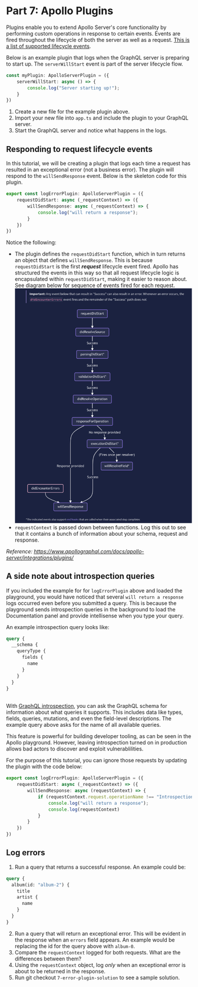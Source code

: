 # Part 7: Apollo Plugins

Plugins enable you to extend Apollo Server's core functionality by performing custom operations in response to certain events. Events are fired throughout the lifecycle of both the server as well as a request. [This is a list of supported lifecycle events](https://www.apollographql.com/docs/apollo-server/integrations/plugins-event-reference/).

Below is an example plugin that logs when the GraphQL server is preparing to start up. The `serverWillStart` event is part of the server lifecycle flow.

``` Typescript
const myPlugin: ApolloServerPlugin = ({
    serverWillStart: async () => {
        console.log("Server starting up!");
    }
})
```

1. Create a new file for the example plugin above.
2. Import your new file into `app.ts` and include the plugin to your GraphQL server. 
3. Start the GraphQL server and notice what happens in the logs.

## Responding to request lifecycle events

In this tutorial, we will be creating a plugin that logs each time a request has resulted in an exceptional error (not a business error). The plugin will respond to the `willSendResponse` event. Below is the skeleton code for this plugin.

``` Typescript
export const logErrorPlugin: ApolloServerPlugin = ({
    requestDidStart: async (_requestContext) => ({
        willSendResponse: async (_requestContext) => {
            console.log("will return a response");
        }
    })
})
```

Notice the following:
- The plugin defines the `requestDidStart` function, which in turn returns an object that defines `willSendResponse`. This is because `requestDidStart` is the first _**request**_ lifecycle event fired. Apollo has structured the events in this way so that all request lifecycle logic is encapsulated within `requestDidStart`, making it easier to reason about. See diagram below for sequence of events fired for each request. 
![Alt Request lifecycle flow diagram](./diagrams/request-lifecycle-flow.png)
- `requestContext` is passed down between functions. Log this out to see that it contains a bunch of information about your schema, request and response.

_Reference: https://www.apollographql.com/docs/apollo-server/integrations/plugins/_ 

## A side note about introspection queries
If you included the example for for `logErrorPlugin` above and loaded the playground, you would have noticed that several `will return a response` logs occurred even before you submitted a query. This is because the playground sends introspection queries in the background to load the Documentation panel and provide intellisense when you type your query.

An example introspection query looks like:
``` graphql
query {
  __schema {
    queryType {
      fields {
        name
      }
    }
  }
}
  
```

With [GraphQL introspection](https://graphql.org/learn/introspection/), you can ask the GraphQL schema for information about what queries it supports. This includes data like types, fields, queries, mutations, and even the field-level descriptions. The example query above asks for the name of all available queries.

This feature is powerful for building developer tooling, as can be seen in the Apollo playground. However, leaving introspection turned on in production allows bad actors to discover and exploit vulnerablilities. 

For the purpose of this tutorial, you can ignore those requests by updating the plugin with the code below:
``` Typescript
export const logErrorPlugin: ApolloServerPlugin = ({
    requestDidStart: async (_requestContext) => ({
        willSendResponse: async (requestContext) => {
            if (requestContext.request.operationName !== "IntrospectionQuery") {
                console.log("will return a response");
                console.log(requestContext)
            }
        }
    })
})
```

## Log errors 
1. Run a query that returns a successful response. An example could be:
``` graphql
query {
  album(id: "album-2") {
    title
    artist {
      name
    }
  }
}
```
2. Run a query that will return an exceptional error. This will be evident in the response when an `errors` field appears. An example would be replacing the id for the query above with `album-0`.
3. Compare the `requestContext` logged for both requests. What are the differences between them?
4. Using the `requestContext` object, log _only_ when an exceptional error is about to be returned in the response.
5. Run git checkout `7-error-plugin-solution` to see a sample solution.